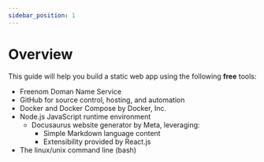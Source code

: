```yaml
---
sidebar_position: 1
---
```


# Overview

This guide will help you build a static web app using the following **free** tools:
- Freenom Doman Name Service
- GitHub for source control, hosting, and automation
- Docker and Docker Compose by Docker, Inc.
- Node.js JavaScript runtime environment
    - Docusaurus website generator by Meta, leveraging:
        - Simple Markdown language content
        - Extensibility provided by React.js
- The linux/unix command line (bash)

